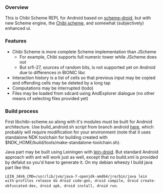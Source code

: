 ### Overview
This is Chibi Scheme REPL for Android based on [scheme-droid](http://code.google.com/p/scheme-droid/),
but with new Scheme engine, the [Chibi scheme](http://synthcode.com/wiki/chibi-scheme),
and somewhat (subjectively) enhanced ui.

### Features
* Chibi Scheme is more complete Scheme implementation than JScheme
    * For example, Chibi supports full numeric tower while JScheme does not
    * But srfi-27, sources of random bits, is not supported yet on Android due to differences in BIONIC libc
* Interaction history is a list of cells so that previous input may be copied and offending cells may be deleted by a long tap
* Computations may be interrupted (todo)
* Files may be loaded from sdcard using AndExplorer dialogue (no other means of selecting files provided yet)

### Build process
First libchibi-scheme.so along with it's modules must be built for Android architecture.
Use build\_android.sh script from branch android [here](https://github.com/sergv/chibi-scheme-android),
which probably will require modification for your environment
(note that it uses standalone NDK toolchain for building created with
$NDK\_HOME/build/tools/make-standalone-toolchain.sh).

Java part may be built using Leiningen with [lein-droid](https://github.com/clojure-android/lein-droid).
But standard Android approach with ant will work just as well, except that no
build.xml is provided by defalut so you'd have to generate it.
On my debian wheezy I build java part like this

``LEIN_JAVA_CMD=/usr/lib/jvm/java-7-openjdk-amd64/jre/bin/java lein with-profiles release do droid code-gen, droid compile, droid create-obfuscated-dex, droid apk, droid install, droid run``.

